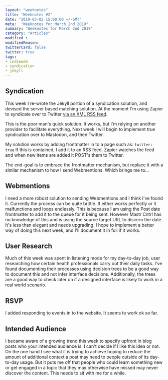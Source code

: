 ```yaml
---
layout: "weeknotes"
title: "Weeknotes #2"
date: "2019-03-02 15:00:00 +/-GMT"
meta:  "Weeknotes for March 2nd 2019"
summary: "Weeknotes for March 2nd 2019"
category: "Articles"
modified :
modifiedReason:
twitterCard: false
twitter: true
tags:
- indieweb
- syndication
- jekyll
---
```


## Syndication

This week I re-wrote the Jekyll portion of a syndication solution, and devised the server based matching solution. At the moment I'm using Zapier to syndicate over to Twitter [via an XML RSS feed](https://vincentp.me/feeds/syndication/twitter/articles.xml).

This is the poor man's quick solution. It works, but I'm relying on another provider to facilitate everything. Next week I will begin to implement true syndication over to Mastodon, and then Twitter.

My solution works by adding frontmatter in to a page such as: `twitter: true` If this is contained, I add it to an RSS feed. Zapier watches the feed and when new items are added it POST's them to Twitter.

The end-goal is to embrace the frontmatter mechanism, but replace it with a similar mechanism to how I send Webmentions. Which brings me to...

## Webmentions

I need a more robust solution to sending Webmentions and I think I've found it. Currently the process can be quite brittle. It either works perfectly or it malfunctions and loops endlessly. This is because I am using the Post date frontmatter to add it to the queue for it being sent. However Mastr Cntrl has no knowledge of this and is using the source target URL to discern the date. It's less than elegant and needs upgrading. I hope to implement a better way of doing this next week, and I'll document it in full if it works.

## User Research

Much of this week was spent in listening mode for my day-to-day job, user researching how certain health professionals carry out their daily tasks. I've found documenting their processes using decision trees to be a good way to document this and not infer interface decisions. Additionally, the trees are a good way to check later on if a designed interface is likely to work in a real world scenario.

## RSVP

I added responding to events in to the website. It seems to work ok so far.

## Intended Audience

I became aware of a growing trend this week to specify upfront in blog posts who your intended audience is. I can't decide if I like this idea or not. On the one hand I see what it is trying to achieve hoping to reduce the amount of additional context a post may need to people outside of its day-to-day usage. But it puts me off that people who could learn something new or get engaged in a topic that they may otherwise have missed may never discover the content. This needs to sit with me for a while.
